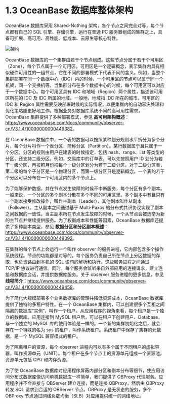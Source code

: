 # 1.3 OceanBase 数据库整体架构

OceanBase 数据库采用 Shared-Nothing 架构，各个节点之间完全对等，每个节点都有自己的 SQL 引擎、存储引擎，运行在普通 PC 服务器组成的集群之上，具备可扩展、高可用、高性能、低成本、云原生等核心特性。

![架构](https://obbusiness-private.oss-cn-shanghai.aliyuncs.com/doc/img/kernel-advanced/V1.0.0/zh-CN/1.introduction-to-oceanbase-database/3.overall-architecture-of-oceanbase-database-01.jpg)

OceanBase 数据库的一个集群由若干个节点组成。这些节点分属于若干个可用区（Zone），每个节点属于一个可用区。可用区是一个逻辑概念，表示集群内具有相似硬件可用性的一组节点，它在不同的部署模式下代表不同的含义。例如，当整个集群部署在同一个数据中心（IDC）内的时候，一个可用区的节点可以属于同一个机架，同一个交换机等。当集群分布在多个数据中心的时候，每个可用区可以对应于一个数据中心。每个可用区具有 IDC 和地域（Region）两个属性，描述该可用区所在的 IDC 及 IDC 所属的地域。一般地，地域指 IDC 所在的城市。可用区的 IDC 和 Region 属性需要反映部署时候的实际情况，以便集群内的自动容灾处理和优化策略能更好地工作。根据业务对数据库系统不同的高可用性需求，OceanBase 集群提供了多种部署模式，参见 **高可用架构概述**：<https://www.oceanbase.com/docs/community/observer-cn/V3.1.4/10000000000449382>。

在 OceanBase 数据库中，一个表的数据可以按照某种划分规则水平拆分为多个分片，每个分片叫作一个表分区，简称分区（Partition）。某行数据属于且只属于一个分区。分区的规则由用户在建表的时候指定，包括 hash、range、list 等类型的分区，还支持二级分区。例如，交易库中的订单表，可以先按照用户 ID 划分为若干一级分区，再按照月份把每个一级分区划分为若干二级分区。对于二级分区表，第二级的每个子分区是一个物理分区，而第一级分区只是逻辑概念。一个表的若干个分区可以分布在一个可用区内的多个节点上。

为了能够保护数据，并在节点发生故障的时候不中断服务，每个分区有多个副本。一般来说，一个分区的多个副本分散在多个不同的可用区里。多个副本中有且只有一个副本接受修改操作，叫作主副本（Leader），其他副本叫作从副本（Follower）。主从副本之间通过基于 Multi-Paxos 的分布式共识协议实现了副本之间数据的一致性。当主副本所在节点发生故障的时候，一个从节点会被选举为新的主节点并继续提供服务。为了权衡成本和性能等因素，OceanBase 数据库还提供了多种副本类型，参见 **数据分区和分区副本概述**：<https://www.oceanbase.com/docs/community/observer-cn/V3.1.4/10000000000449392>。

在集群的每个节点上会运行一个叫作 observer 的服务进程，它内部包含多个操作系统线程。节点的功能都是对等的。每个服务负责自己所在节点上分区数据的存取，也负责路由到本机的 SQL 语句的解析和执行。这些服务进程之间通过 TCP/IP 协议进行通信。同时，每个服务会监听来自外部应用的连接请求，建立连接和数据库会话，并提供数据库服务。关于 observer 服务进程的更多信息，参见 **线程简介**：<https://www.oceanbase.com/docs/community/observer-cn/V3.1.4/10000000000449459>。

为了简化大规模部署多个业务数据库的管理并降低资源成本，OceanBase 数据库提供了独特的多租户特性。在一个 OceanBase 集群内，可以创建很多个互相之间隔离的数据库“实例”，叫作一个租户。从应用程序的视角来看，每个租户是一个独立的数据库。应用连接到 MySQL 租户后，可以在租户下创建用户、Database，与一个独立的 MySQL 库的使用体验是一样的。一个新的集群初始化之后，就会存在一个特殊的名为 sys 的租户，叫作系统租户。系统租户中保存了集群的元数据，是一个 MySQL 兼容模式的租户。

为了隔离租户的资源，每个 observer 进程内可以有多个属于不同租户的虚拟容器，叫作资源单元（UNIT）。每个租户在多个节点上的资源单元组成一个资源池。资源单元包括 CPU 和内存资源。

为了使 OceanBase 数据库对应用程序屏蔽内部分区和副本分布等细节，使应用访问分布式数据库像访问单机数据库一样简单，我们提供了 OBProxy 代理服务。应用程序并不会直接与 OBServer 建立连接，而是连接 OBProxy，然后由 OBProxy 转发 SQL 请求到合适的 OBServer 节点。OBProxy 是无状态的服务，多个 OBProxy 节点通过网络负载均衡（SLB）对应用提供统一的网络地址。
